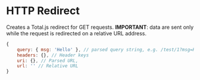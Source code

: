 # HTTP Redirect

Creates a Total.js redirect for GET requests. __IMPORTANT__: data are sent only while the request is redirected on a relative URL address.

```javascript
{
	query: { msg: 'Hello' }, // parsed query string, e.g. /test/1?msg=Hello
	headers: {}, // Header keys
	uri: {}, // Parsed URL,
	url: '' // Relative URL
}
```